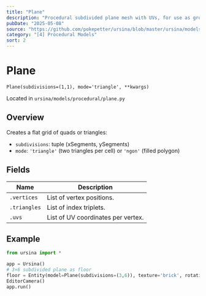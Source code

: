 ```yaml
---
title: "Plane"
description: "Procedural subdivided plane mesh with UVs, for use as ground or grid."
pubDate: "2025-05-08"
source: "https://github.com/pokepetter/ursina/blob/master/ursina/models/procedural/plane.py"
category: "[4] Procedural Models"
sort: 2
---
```


# Plane

`Plane(subdivisions=(1,1), mode='triangle', **kwargs)`

Located in `ursina/models/procedural/plane.py`

## Overview

Creates a flat grid of quads or triangles:

- `subdivisions`: tuple (xSegments, ySegments)  
- `mode`: `'triangle'` (two triangles per cell) or `'ngon'` (filled polygon)  

## Fields

| Name            | Description                          |
|-----------------|--------------------------------------|
| `.vertices`     | List of vertex positions.            |
| `.triangles`    | List of index triplets.              |
| `.uvs`          | List of UV coordinates per vertex.   |

## Example

```python
from ursina import *

app = Ursina()
# 3×6 subdivided plane as floor
floor = Entity(model=Plane(subdivisions=(3,6)), texture='brick', rotation_x=-90)
EditorCamera()
app.run()
